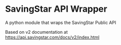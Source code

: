 # SavingStar API Wrapper
A python module that wraps the SavingStar Public API

Based on v2 documentation at
https://api.savingstar.com/docs/v2/index.html
